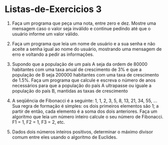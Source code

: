 # Listas-de-Exercicios 3
1. Faça um programa que peça uma nota, entre zero e dez. Mostre uma mensagem caso o valor
seja inválido e continue pedindo até que o usuário informe um valor válido.

2. Faça um programa que leia um nome de usuário e a sua senha e não aceite a senha igual ao
nome do usuário, mostrando uma mensagem de erro e voltando a pedir as informações.

3. Supondo que a população de um país A seja da ordem de 80000 habitantes com uma taxa
anual de crescimento de 3% e que a população de B seja 200000 habitantes com uma taxa de
crescimento de 1.5%. Faça um programa que calcule e escreva o número de anos
necessários para que a população do país A ultrapasse ou iguale a população do país B,
mantidas as taxas de crescimento

4. A seqüência de Fibonacci é a seguinte: 1, 1, 2, 3, 5, 8, 13, 21, 34, 55, ... Sua regra de
formação é simples: os dois primeiros elementos são 1; a partir de então, cada elemento é a
soma dos dois anteriores. Faça um algoritmo que leia um número inteiro calcule o seu número
de Fibonacci. F1 = 1, F2 = 1, F3 = 2, etc.

5. Dados dois números inteiros positivos, determinar o máximo divisor comum entre eles usando
o algoritmo de Euclides. 

